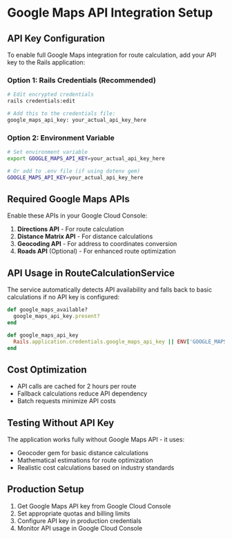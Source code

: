 # Google Maps API Integration Setup

## API Key Configuration

To enable full Google Maps integration for route calculation, add your API key to the Rails application:

### Option 1: Rails Credentials (Recommended)
```bash
# Edit encrypted credentials
rails credentials:edit

# Add this to the credentials file:
google_maps_api_key: your_actual_api_key_here
```

### Option 2: Environment Variable
```bash
# Set environment variable
export GOOGLE_MAPS_API_KEY=your_actual_api_key_here

# Or add to .env file (if using dotenv gem)
GOOGLE_MAPS_API_KEY=your_actual_api_key_here
```

## Required Google Maps APIs

Enable these APIs in your Google Cloud Console:

1. **Directions API** - For route calculation
2. **Distance Matrix API** - For distance calculations
3. **Geocoding API** - For address to coordinates conversion
4. **Roads API** (Optional) - For enhanced route optimization

## API Usage in RouteCalculationService

The service automatically detects API availability and falls back to basic calculations if no API key is configured:

```ruby
def google_maps_available?
  google_maps_api_key.present?
end

def google_maps_api_key
  Rails.application.credentials.google_maps_api_key || ENV['GOOGLE_MAPS_API_KEY']
end
```

## Cost Optimization

- API calls are cached for 2 hours per route
- Fallback calculations reduce API dependency
- Batch requests minimize API costs

## Testing Without API Key

The application works fully without Google Maps API - it uses:
- Geocoder gem for basic distance calculations
- Mathematical estimations for route optimization
- Realistic cost calculations based on industry standards

## Production Setup

1. Get Google Maps API key from Google Cloud Console
2. Set appropriate quotas and billing limits
3. Configure API key in production credentials
4. Monitor API usage in Google Cloud Console